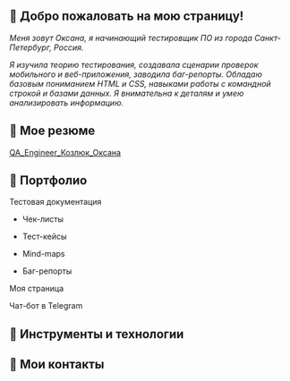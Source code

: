 ![]()

## :diamond_shape_with_a_dot_inside: Добро пожаловать на мою страницу!

*Меня зовут Оксана, я начинающий тестировщик ПО из города Санкт-Петербург, Россия.*  

*Я изучила теорию тестирования, создавала сценарии проверок мобильного и веб-приложения, заводила баг-репорты. Обладаю базовым пониманием HTML и CSS, навыками работы с командной строкой и базами данных. Я внимательна к деталям и умею анализировать информацию.*

## :diamond_shape_with_a_dot_inside:  Мое резюме

[QA_Engineer_Козлюк_Оксана](https://github.com/OksanaKZ/OksanaKZ/blob/main/oksana_qa_engineer.pdf)

## :diamond_shape_with_a_dot_inside: Портфолио

Тестовая документация

+ Чек-листы

+ Тест-кейсы

+ Mind-maps

+ Баг-репорты

Моя страница

Чат-бот в Telegram

## :diamond_shape_with_a_dot_inside: Инструменты и технологии

## :diamond_shape_with_a_dot_inside: Мои контакты
